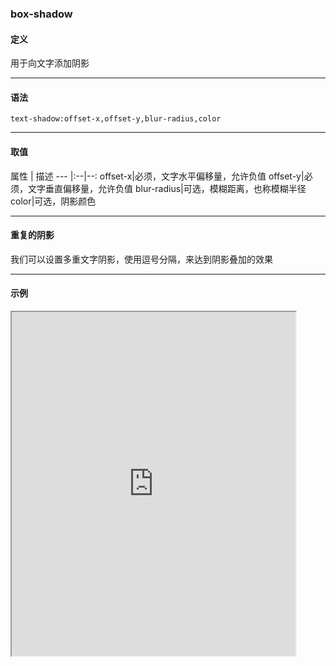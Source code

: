 ### box-shadow

#### 定义

用于向文字添加阴影

---

#### 语法

`text-shadow:offset-x,offset-y,blur-radius,color`

---

#### 取值
属性 | 描述 
--- |:--|--:
offset-x|必须，文字水平偏移量，允许负值
offset-y|必须，文字垂直偏移量，允许负值
blur-radius|可选，模糊距离，也称模糊半径
color|可选，阴影颜色

---

#### 重复的阴影
我们可以设置多重文字阴影，使用逗号分隔，来达到阴影叠加的效果

---

#### 示例
<iframe width="90%" height="550" allowfullscreen="allowfullscreen" src="https://codepen.io/superwtt/embed/yLewvbB?height=450&theme-id=default&default-tab=result"></iframe>



